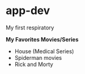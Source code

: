 # app-dev
My first respiratory

**My Favorites Movies/Series**

- House (Medical Series)
- Spiderman movies
- Rick and Morty
